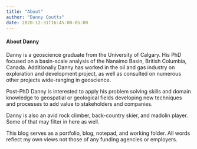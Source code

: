 ```yaml
---
title: "About"
author: "Danny Coutts"
date: 2020-12-31T16:45:00-05:00
---
```


#### About Danny

Danny is a geoscience graduate from the University of Calgary. His PhD focused on a basin-scale analysis of the Nanaimo Basin, British Columbia, Canada. Additionally Danny has worked in the oil and gas industry on exploration and development project, as well as consulted on numerous other projects wide-ranging in geoscience.

Post-PhD Danny is interested to apply his problem solving skills and domain knowledge to geospatial or geological fields developing new techniques and processes to add value to stakeholders and companies. 

Danny is also an avid rock climber, back-country skier, and madolin player. Some of that may filter in here as well.

This blog serves as a portfolio, blog, notepad, and working folder. All words reflect my own views not those of any funding agencies or employers.